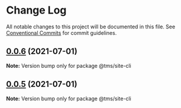 # Change Log

All notable changes to this project will be documented in this file.
See [Conventional Commits](https://conventionalcommits.org) for commit guidelines.

## [0.0.6](https://git.taimei.com/hospital/site-front-repo/compare/@tms/site-cli@0.0.4...@tms/site-cli@0.0.6) (2021-07-01)

**Note:** Version bump only for package @tms/site-cli





## [0.0.5](https://git.taimei.com/hospital/site-front-repo/compare/@tms/site-cli@0.0.4...@tms/site-cli@0.0.5) (2021-07-01)

**Note:** Version bump only for package @tms/site-cli
